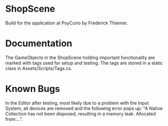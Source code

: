 # ShopScene
Build for the application at PsyCurio by Frederick Thiemer.

# Documentation
The GameObjects in the ShopScene holding important functionality are marked with tags used for setup and testing.
The tags are stored in a static class in Assets/Scripts/Tags.cs.


# Known Bugs
In the Editor after testing, most likely due to a problem with the Input System, all devices are removed and the 
following error pops up: "A Native Collection has not been disposed, resulting in a memory leak. Allocated from:...".